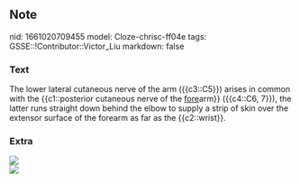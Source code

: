 ## Note
nid: 1661020709455
model: Cloze-chrisc-ff04e
tags: GSSE::!Contributor::Victor_Liu
markdown: false

### Text
The lower lateral cutaneous nerve of the arm ({{c3::C5}}) arises in
common with the {{c1::posterior cutaneous nerve of the
<u>fore</u>arm}} ({{c4::C6, 7}}), the latter runs straight down
behind the elbow to supply a strip of skin over the extensor
surface of the forearm as far as the {{c2::wrist}}.

### Extra
<div><img src=
"paste-b2f647949a720c6c9a4ed4ab643de49622200c38.jpg"></div><img src="paste-04b41945e3e04827badf4b4e5f4ba0f2cd906069.jpg">
